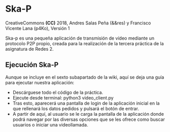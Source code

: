 Ska-P
============

CreativeCommons **(CC)** 2018, Andres Salas Peña (&&res) y Francisco Vicente Lana (p4Ko), Versión 1  

Ska-p es una pequeña aplicación de transmisión de vídeo mediante un protocolo P2P propio, creada para la realización de la tercera práctica de la asignatura de Redes 2.

Ejecución Ska-P
----------------------
Aunque se incluye en el sexto subapartado de la wiki, aquí se deja una guía para ejecutar nuestra aplicación: 
* Descárguese todo el código de la práctica.
* Ejecute desde terminal: python3 video_client.py
* Tras esto, aparecerá una pantalla de login de la aplicación inicial en la que rellenará los datos pedidos y pulsará el botón de entrar.
* A partir de aquí, al usuario se le carga la pantalla de la aplicación donde podrá navegar por las diversas opciones que se les ofrece como buscar usuarios o iniciar una videollamada.